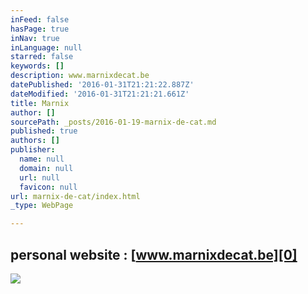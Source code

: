 ```yaml
---
inFeed: false
hasPage: true
inNav: true
inLanguage: null
starred: false
keywords: []
description: www.marnixdecat.be
datePublished: '2016-01-31T21:21:22.887Z'
dateModified: '2016-01-31T21:21:21.661Z'
title: Marnix
author: []
sourcePath: _posts/2016-01-19-marnix-de-cat.md
published: true
authors: []
publisher:
  name: null
  domain: null
  url: null
  favicon: null
url: marnix-de-cat/index.html
_type: WebPage

---
```

## personal website : [www.marnixdecat.be][0]
![](https://the-grid-user-content.s3-us-west-2.amazonaws.com/75b69ba5-4b21-480f-a8fa-a3fa6b1ebc27.jpg)

[0]: https://thegrid.ai/marnix-de-cat/
